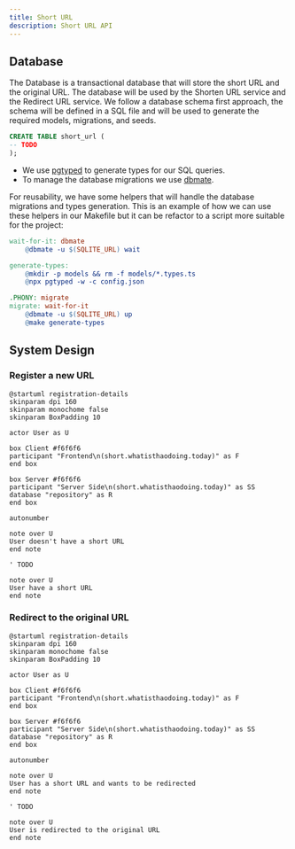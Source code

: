 ```yaml
---
title: Short URL
description: Short URL API
---
```


## Database

The Database is a transactional database that will store the short URL and the original URL. The database will be used by the Shorten URL service and the Redirect URL service.
We follow a database schema first approach, the schema will be defined in a SQL file and will be used to generate the required models, migrations, and seeds.

```sql
CREATE TABLE short_url (
-- TODO
);
```

- We use [pgtyped](https://github.com/adelsz/pgtyped) to generate types for our SQL queries.
- To manage the database migrations we use [dbmate](https://github.com/amacneil/dbmate).

For reusability, we have some helpers that will handle the database migrations and types generation. This is an example
of how we can use these helpers in our Makefile but it can be refactor to a script more suitable for the project:

```makefile
wait-for-it: dbmate
	@dbmate -u $(SQLITE_URL) wait

generate-types:
	@mkdir -p models && rm -f models/*.types.ts
	@npx pgtyped -w -c config.json

.PHONY: migrate
migrate: wait-for-it
	@dbmate -u $(SQLITE_URL) up
	@make generate-types
```

## System Design

### Register a new URL

```plantuml
@startuml registration-details
skinparam dpi 160
skinparam monochome false
skinparam BoxPadding 10

actor User as U

box Client #f6f6f6
participant "Frontend\n(short.whatisthaodoing.today)" as F
end box

box Server #f6f6f6
participant "Server Side\n(short.whatisthaodoing.today)" as SS
database "repository" as R
end box

autonumber

note over U
User doesn't have a short URL
end note

' TODO

note over U
User have a short URL
end note
```

### Redirect to the original URL

```plantuml
@startuml registration-details
skinparam dpi 160
skinparam monochome false
skinparam BoxPadding 10

actor User as U

box Client #f6f6f6
participant "Frontend\n(short.whatisthaodoing.today)" as F
end box

box Server #f6f6f6
participant "Server Side\n(short.whatisthaodoing.today)" as SS
database "repository" as R
end box

autonumber

note over U
User has a short URL and wants to be redirected
end note

' TODO

note over U
User is redirected to the original URL
end note
```

